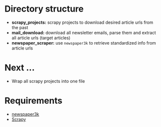 # Directory structure

* __scrapy_projects:__ scrapy projects to download desired article urls from the past
* __mail_download:__ download all newsletter emails, parse them and extract all article urls (target articles)
* __newspaper_scraper:__ use `newspaper3k` to retrieve standardized info from article urls

# Next ...

* Wrap all scrapy projects into one file

# Requirements

* [newspaper3k](https://newspaper.readthedocs.io/en/latest/)
* [Scrapy](https://scrapy.org/)